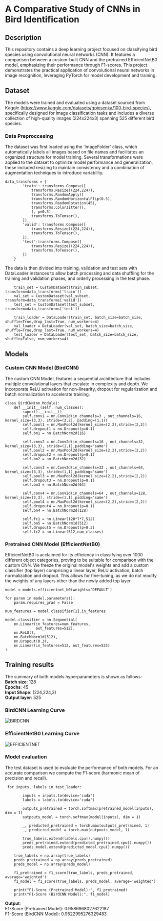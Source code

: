 # A Comparative Study of CNNs in Bird Identification
## Description
This repository contains a deep learning project focused on classifying bird species using convolutional neural networks (CNN). 
It features a comparison between a custom-built CNN and the pretrained EfficientNetB0 model, emphasizing their performance through F1-scores. 
This project demonstrates the practical application of convolutional neural networks in image recognition, leveraging PyTorch for model development and training.

## Dataset
The models were trained and evaluated using a dataset sourced from Kaggle (https://www.kaggle.com/datasets/gpiosenka/100-bird-species), specifically designed for image classification tasks and includes a diverse collection of high-quality images (224x224x3) spanning 525 different bird species.

### Data Preproccesing
The dataset was first loaded using the 'ImageFolder' class, which automatically labels all images based on file names and facilitates an organized structure for model training.
Several transformations were applied to the dataset to optimize model performance and generalization, these included resizing to maintain consistency and a combination of augmentation techniques to introduce variability.

```
data_transforms = {
        'train': transforms.Compose([
            transforms.Resize((224,224)),
            transforms.RandomApply([
            transforms.RandomHorizontalFlip(0.5),
            transforms.RandomRotation(45),
            transforms.ColorJitter(),
            ], p=0.5),
            transforms.ToTensor(),
        ]),
        'valid': transforms.Compose([
            transforms.Resize((224,224)),
            transforms.ToTensor(),
        ]),
        'test':transforms.Compose([
            transforms.Resize((224,224)),
            transforms.ToTensor(),
        ])
    }
```

The data is then divided into training, validation and test sets with DataLoader instances to allow batch processing and data shuffling for the training and validation phases, and orderly processing in the test phase.

```
    train_set = CustomDataset(train_subset, transform=data_transforms['train'])
    val_set = CustomDataset(val_subset, transform=data_transforms['valid'])
    test_set = CustomDataset(test_subset, transform=data_transforms['test'])

    train_loader = DataLoader(train_set, batch_size=batch_size, shuffle=True,drop_last=True, num_workers=4)
    val_loader = DataLoader(val_set, batch_size=batch_size, shuffle=True,drop_last=True, num_workers=4)
    test_loader = DataLoader(test_set, batch_size=batch_size, shuffle=False, num_workers=4)
```

## Models
### Custom CNN Model (BirdCNN)
The custom CNN Model, features a sequential architecture that includes multiple convolutional layers that escalate in complexity and depth. 
We incorporate ReLU acitvation for non-linearity, dropout for regularization and batch normalization to accelerate training.

```
class BirdCNN(nn.Module):
    def __init__(self, num_classes):
        super().__init__()
        self.conv1 = nn.Conv2d(in_channels=3 , out_channels=16, kernel_size=(3,3), stride=(2,2), padding=(1,1))
        self.pool1 = nn.MaxPool2d(kernel_size=(2,2),stride=(2,2))
        self.dropout1 = nn.Dropout(p=0.1)
        self.bn1 = nn.BatchNorm2d(16)

        self.conv2 = nn.Conv2d(in_channels=16 , out_channels=32, kernel_size=(3,3), stride=(1,1),padding='same')
        self.pool2 = nn.MaxPool2d(kernel_size=(2,2),stride=(2,2))
        self.dropout2 = nn.Dropout(p=0.1)
        self.bn2 = nn.BatchNorm2d(32) 

        self.conv3 = nn.Conv2d(in_channels=32 , out_channels=64, kernel_size=(3,3), stride=(1,1),padding='same')
        self.pool3 = nn.MaxPool2d(kernel_size=(2,2),stride=(2,2))
        self.dropout3 = nn.Dropout(p=0.1)
        self.bn3 = nn.BatchNorm2d(64)

        self.conv4 = nn.Conv2d(in_channels=64 , out_channels=128, kernel_size=(3,3), stride=(1,1),padding='same')
        self.pool4 = nn.MaxPool2d(kernel_size=(2,2),stride=(2,2))
        self.dropout4 = nn.Dropout(p=0.1)
        self.bn4 = nn.BatchNorm2d(128) 

        self.fc1 = nn.Linear(128*7*7,512)
        self.bn5 = nn.BatchNorm1d(512)
        self.dropout5 = nn.Dropout(p=0.3)
        self.fc2 = nn.Linear(512,num_classes)
```

### Pretrained CNN Model (EfficientNetB0)
EfficientNetB0 is acclaimed for its efficiency in classifying over 1000 different object categories, proving to be suitable for comparison with the custom CNN. We freeze the original model's weights and add a custom classifier (top layer) comprising a linear layer, ReLU activation, batch normalization and dropout. This allows for fine-tuning, as we do not modify the weights of any layers other than the newly added top layer 

```
model = models.efficientnet_b0(weights='DEFAULT')

for param in model.parameters():
    param.requires_grad = False

num_features = model.classifier[1].in_features

model.classifier = nn.Sequential(
    nn.Linear(in_features=num_features,
              out_features=512),
    nn.ReLU(),
    nn.BatchNorm1d(512),
    nn.Dropout(0.3),
    nn.Linear(in_features=512, out_features=525)
)
```

## Training results
The summary of both models hyperparameters is shown as follows:\
**Batch size**: 128\
**Epochs**: 45\
**Input Shape**: (224,224,3)\
**Output layer**: 525

### BirdCNN Learning Curve

![BIRDCNN](https://github.com/stearsail/Bird_classifier/assets/129506811/3d076bb7-b230-43af-b733-ae6288319175)

### EfficientNetB0 Learning Curve

![EFFICIENTNET](https://github.com/stearsail/Bird_classifier/assets/129506811/39452ea5-7d3d-48fa-b872-2c662bb91559)

### Model evaluation
The test dataset is used to evaluate the performance of both models. For an accurate comparison we compute the F1-score (harmonic mean of precision and recall).

```
 for inputs, labels in test_loader:
        
        inputs = inputs.to(device='cuda')
        labels = labels.to(device='cuda')

        outputs_pretrained = torch.softmax(pretrained_model(inputs), dim = 1)
        outpouts_model = torch.softmax(model(inputs), dim = 1)

        _, predicted_pretrained = torch.max(outputs_pretrained, 1)
        _, predicted_model = torch.max(outpouts_model, 1)

        true_labels.extend(labels.cpu().numpy())
        preds_pretrained.extend(predicted_pretrained.cpu().numpy())
        preds_model.extend(predicted_model.cpu().numpy())

    true_labels = np.array(true_labels)
    preds_pretrained = np.array(preds_pretrained)
    preds_model = np.array(preds_model)

    f1_pretrained = f1_score(true_labels, preds_pretrained, average='weighted')
    f1_model = f1_score(true_labels, preds_model, average='weighted')

    print("F1-Score (Pretrained Model):", f1_pretrained)
    print("F1-Score (BirdCNN Model):", f1_model)
```
**Output**:\
F1-Score (Pretrained Model): 0.9586968027622187\
F1-Score (BirdCNN Model): 0.9522995276329483
